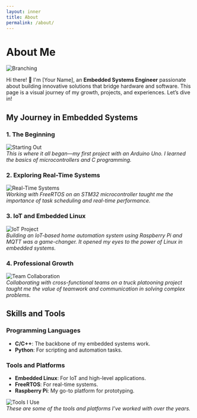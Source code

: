 ```yaml
---
layout: inner
title: About
permalink: /about/
---
```

# About Me

![Branching](img/about/aboutme.png)

Hi there! 👋 I'm [Your Name], an **Embedded Systems Engineer** passionate about building innovative solutions that bridge hardware and software. This page is a visual journey of my growth, projects, and experiences. Let’s dive in!

## My Journey in Embedded Systems

### 1. **The Beginning**
![Starting Out](https://via.placeholder.com/400x200)  
*This is where it all began—my first project with an Arduino Uno. I learned the basics of microcontrollers and C programming.*

### 2. **Exploring Real-Time Systems**
![Real-Time Systems](https://via.placeholder.com/400x200)  
*Working with FreeRTOS on an STM32 microcontroller taught me the importance of task scheduling and real-time performance.*

### 3. **IoT and Embedded Linux**
![IoT Project](https://via.placeholder.com/400x200)  
*Building an IoT-based home automation system using Raspberry Pi and MQTT was a game-changer. It opened my eyes to the power of Linux in embedded systems.*

### 4. **Professional Growth**
![Team Collaboration](https://via.placeholder.com/400x200)  
*Collaborating with cross-functional teams on a truck platooning project taught me the value of teamwork and communication in solving complex problems.*

## Skills and Tools

### Programming Languages
- **C/C++**: The backbone of my embedded systems work.
- **Python**: For scripting and automation tasks.

### Tools and Platforms
- **Embedded Linux**: For IoT and high-level applications.
- **FreeRTOS**: For real-time systems.
- **Raspberry Pi**: My go-to platform for prototyping.

![Tools I Use](https://via.placeholder.com/800x200)  
*These are some of the tools and platforms I’ve worked with over the years.*

<!-- #### Phantom Navigation menu
enable_nav: true
nav_item:
  - { url: '/', text: 'Home' }
  - { url: '/about', text: 'About' }
{% endhighlight %}

